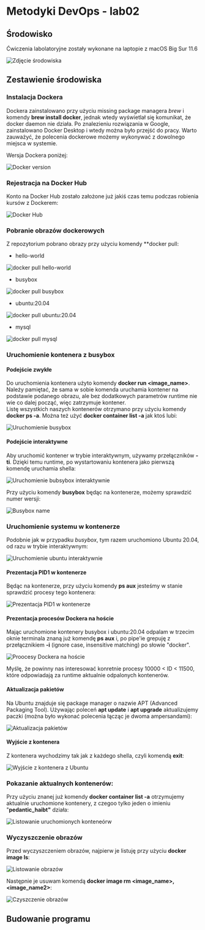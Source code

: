 # Metodyki DevOps - lab02

## Środowisko

Ćwiczenia labolatoryjne zostały wykonane na laptopie z macOS Big Sur 11.6

![Zdjęcie środowiska](../lab1/screenshots/macos-big-siur.png)

## Zestawienie środowiska

### Instalacja Dockera

Dockera zainstalowano przy użyciu missing package managera *brew* i komendy **brew install docker**, jednak wtedy
wyświetlał się komunikat, że docker daemon nie działa. Po znalezieniu rozwiązania w Google, zainstalowano Docker Desktop i wtedy można było przejść do pracy.
Warto zauważyć, że polecenia dockerowe możemy wykonywać z dowolnego miejsca w systemie.

Wersja Dockera poniżej:

![Docker version](screenshots/docker-version.png)

### Rejestracja na Docker Hub

Konto na Docker Hub zostało założone już jakiś czas temu podczas robienia kursów z Dockerem:

![Docker Hub](screenshots/docker-hub.png)

### Pobranie obrazów dockerowych

Z repozytorium pobrano obrazy przy użyciu komendy **docker pull:

- hello-world

![docker pull hello-world](screenshots/docker-pull-hello-world.png)

- busybox

![docker pull busybox](screenshots/docker-pull-busybox.png)

- ubuntu:20.04

![docker pull ubuntu:20.04](screenshots/docker-pull-ubuntu-20.04.png)

- mysql

![docker pull mysql](screenshots/docker-pull-mysql.png)

### Uruchomienie kontenera z busybox
#### Podejście zwykłe

Do uruchomienia kontenera użyto komendy **docker run <image_name>**.\
Należy pamiętać, że sama w sobie komenda uruchamia kontener na podstawie podanego obrazu, ale bez dodatkowych parametrów runtime nie wie co dalej począć, więc zatrzymuje kontener.\
Listę wszystkich naszych kontenerów otrzymano przy użyciu komendy **docker ps -a**. Można też użyć **docker container list -a** jak ktoś lubi:

![Uruchomienie busybox](screenshots/uruchomienie-busybox.png)

#### Podejście interaktywne

Aby uruchomić kontener w trybie interaktywnym, używamy przełączników **-ti**. Dzięki temu runtime, po wystartowaniu kontenera jako pierwszą komendę uruchamia shella:

![Uruchomienie bubsybox interaktywnie](screenshots/uruchomienie-busybox-interaktywnie.png)

Przy użyciu komendy **busybox** będąc na kontenerze, możemy sprawdzić numer wersji:

![Busybox name](screenshots/busybox-name.png)

### Uruchomienie systemu w kontenerze

Podobnie jak w przypadku *busybox*, tym razem uruchomiono Ubuntu 20.04, od razu w trybie interaktywnym:

![Uruchomienie ubuntu interaktywnie](screenshots/docker-run-ubuntu-ti.png)

#### Prezentacja PID1 w kontenerze

Będąc na kontenerze, przy użyciu komendy **ps aux** jesteśmy w stanie sprawdzić procesy tego kontenera:

![Prezentacja PID1 w kontenerze](screenshots/prezentacja-pid1.png)

#### Prezentacja procesów Dockera na hoście

Mając uruchomione kontenery busybox i ubuntu:20.04 odpalam w trzecim oknie terminala znaną już komendę **ps aux** i,
po pipe'ie grepuję z przełącznikiem **-i** (ignore case, insensitive matching) po słowie "docker". 

![Proocesy Dockera na hoście](screenshots/procesy-dockera-na-hoscie.png)

Myślę, że powinny nas interesować konretnie procesy 10000 < ID < 11500, które odpowiadają za runtime aktualnie odpalonych kontenerów.

#### Aktualizacja pakietów

Na Ubuntu znajduje się package manager o nazwie APT (Advanced Packaging Tool). Używając poleceń **apt update**
i **apt upgrade** aktualizujemy paczki (można było wykonać polecenia łącząc je dwoma ampersandami):

![Aktualizacja pakietów](screenshots/aktualizacja-pakietow.png)

#### Wyjście z kontenera

Z kontenera wychodzimy tak jak z każdego shella, czyli komendą **exit**:

![Wyjście z kontenera z Ubuntu](screenshots/exit-ubuntu.png)

### Pokazanie aktualnych kontenerów:

Przy użyciu znanej już komendy **docker container list -a** otrzymujemy aktualnie uruchomione kontenery, z czegoo tylko jeden o imieniu "**pedantic_haibt"** działa:

![Listowanie uruchomionych konteneórw](screenshots/listowanie-kontenerow.png)

### Wyczyszczenie obrazów

Przed wyczyszczeniem obrazów, najpierw je listuję przy użyciu **docker image ls**:

![Listowanie obrazów](screenshots/listowanie-obrazow.png)

Następnie je usuwam komendą **docker image rm <image_name>, <image_name2>**:

![Czyszczenie obrazów](screenshots/czyszczenie-obrazow.png)

## Budowanie programu


